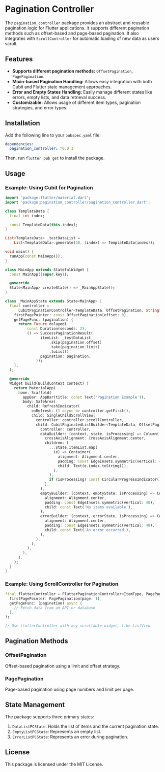 # Pagination Controller

The `pagination_controller` package provides an abstract and reusable pagination logic for Flutter applications. It supports different pagination methods such as offset-based and page-based pagination. It also integrates with `ScrollController` for automatic loading of new data as users scroll.

## Features

- **Supports different pagination methods:** `OffsetPagination`, `PagePagination`.
- **Mixin-based Pagination Handling:** Allows easy integration with both Cubit and Flutter state management approaches.
- **Error and Empty States Handling:** Easily manage different states like errors, empty lists, and data retrieval success.
- **Customizable:** Allows usage of different item types, pagination strategies, and error types.

## Installation

Add the following line to your `pubspec.yaml` file:

```yaml
dependencies:
  pagination_controller: ^0.0.1
```

Then, run `flutter pub get` to install the package.

## Usage

### Example: Using Cubit for Pagination

```dart
import 'package:flutter/material.dart';
import 'package:pagination_controller/pagination_controller.dart';

class TemplateData {
  final int index;

  const TemplateData(this.index);
}

List<TemplateData> _testDataList =
    List<TemplateData>.generate(30, (index) => TemplateData(index));

void main() {
  runApp(const MainApp());
}

class MainApp extends StatefulWidget {
  const MainApp({super.key});

  @override
  State<MainApp> createState() => _MainAppState();
}

class _MainAppState extends State<MainApp> {
  final controller =
      CubitPaginationController<TemplateData, OffsetPagination, String>(
    firstPagePointer: const OffsetPagination(offset: 0),
    getPageFunc: (pagination) {
      return Future.delayed(
          const Duration(seconds: 2),
          () => SuccessPaginationResult(
                itemList: _testDataList
                    .skip(pagination.offset)
                    .take(pagination.limit)
                    .toList(),
                pagination: pagination,
              ));
    },
  );

  @override
  Widget build(BuildContext context) {
    return MaterialApp(
      home: Scaffold(
        appBar: AppBar(title: const Text('Pagination Example')),
        body: SafeArea(
          child: RefreshIndicator(
            onRefresh: () async => controller.getFirst(),
            child: SingleChildScrollView(
              controller: controller.scrollController,
              child: CubitPaginatedListBuilder<TemplateData, OffsetPagination, String>(
                controller: controller,
                dataBuilder: (context, state, isProcessing) => Column(
                  crossAxisAlignment: CrossAxisAlignment.center,
                  children: [
                    ...state.itemList.map(
                      (e) => Container(
                        alignment: Alignment.center,
                        padding: const EdgeInsets.symmetric(vertical: 40),
                        child: Text(e.index.toString()),
                      ),
                    ),
                    if (isProcessing) const CircularProgressIndicator(),
                  ],
                ),
                emptyBuilder: (context, emptyState, isProcessing) => Container(
                  alignment: Alignment.center,
                  padding: const EdgeInsets.symmetric(vertical: 40),
                  child: const Text('No items available'),
                ),
                errorBuilder: (context, errorState, isProcessing) => Container(
                  alignment: Alignment.center,
                  padding: const EdgeInsets.symmetric(vertical: 40),
                  child: const Text('An error occurred'),
                ),
              ),
            ),
          ),
        ),
      ),
    );
  }
}

```

### Example: Using ScrollController for Pagination

```dart
final flutterController = FlutterPaginationController<ItemType, PagePagination, ErrorType>(
  firstPagePointer: PagePagination(page: 1),
  getPageFunc: (pagination) async {
    // Fetch data from an API or database
  },
);

// Use flutterController with any scrollable widget, like ListView
```

## Pagination Methods

### OffsetPagination

Offset-based pagination using a limit and offset strategy.

### PagePagination

Page-based pagination using page numbers and limit per page.

## State Management

The package supports three primary states:
1. `DataListPCState`: Holds the list of items and the current pagination state.
2. `EmptyListPCState`: Represents an empty list.
3. `ErrorListPCState`: Represents an error during pagination.

## License

This package is licensed under the MIT License.